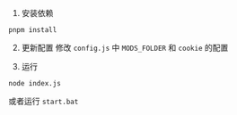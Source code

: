 1. 安装依赖

```
pnpm install
```

2. 更新配置
修改 `config.js` 中 `MODS_FOLDER` 和 `cookie` 的配置

3. 运行

```
node index.js
```

或者运行 `start.bat`
